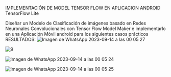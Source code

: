 IMPLEMENTACIÓN DE MODEL TENSOR FLOW EN APLICACION ANDROID 
TensorFlow Lite

Diseñar un Modelo de Clasificación de imágenes basado en Redes Neuronales  Convolucionales con Tensor Flow Model Maker e implementarlo en una Aplicación Móvil android para los siguientes casos prácticos
RESULTADOS:
![Imagen de WhatsApp 2023-09-14 a las 00 05 27](https://github.com/vales-alfre/TensorFlow/assets/97996152/bec5e7b7-0850-4a50-9364-f53f2f10ac1d)

![9](https://github.com/vales-alfre/TensorFlow/assets/97996152/ace0d795-e48e-4820-9d07-26e4614e6880)

![Imagen de WhatsApp 2023-09-14 a las 00 05 24](https://github.com/vales-alfre/TensorFlow/assets/97996152/d422cdab-99e0-4bf1-800b-4530396e49b1)

![Imagen de WhatsApp 2023-09-14 a las 00 05 25](https://github.com/vales-alfre/TensorFlow/assets/97996152/9c854c8a-eed5-4e24-95c3-429cc336be1f)
